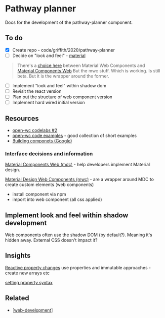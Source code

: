 # Pathway planner

Docs for the development of the pathway-planner component.

## To do

- [X] Create repo - code/griffith/2020/pathway-planner
- [ ] Decide on "look and feel" - [material](https://material.io/develop/web/docs/getting-started)
> There's a [choice here](https://stackoverflow.com/questions/57752189/material-web-components-vs-material-components-web) between Material Web Components and [Material Components Web](https://material.io/develop/web)
> But the mwc stuff. Which is working.  Is still beta. But it is the wrapper around the former.
- [ ] Implement "look and feel" within shadow dom
- [ ] Revisit the react version
- [ ] Plan out the structure of web component version
- [ ] Implement hard wired initial version

## Resources

- [open-wc codelabs #2](https://open-wc.org/codelabs/basics/lit-html.html?index=/codelabs/#2)
- [open-wc code examples](https://open-wc.org/developing/code-examples.html) - good collection of short examples
- [Building componets (Google)](https://developers.google.com/web/fundamentals/web-components/)

### Interface decisions and information

[Material Components Web (mdc)](https://github.com/material-components/material-components-web) - help developers implement Material design.

[Material Design Web Components (mwc)](https://github.com/material-components/material-components-web-components) - are a wrapper around MDC to create custom elements (web components)

- install component via npm
- import into web component (all css applied)

## Implement look and feel within shadow development

Web components often use the shadow DOM (by default?). Meaning it's hidden away. External CSS doesn't impact it?



## Insights

[Reactive property changes](https://open-wc.org/codelabs/basics/lit-html.html?index=/codelabs/#7) use properties and immutable approaches - create new arrays etc

[setting property syntax](https://open-wc.org/codelabs/basics/lit-html.html?index=/codelabs/#9)

## Related

- [[web-development]]

[//begin]: # "Autogenerated link references for markdown compatibility"
[web-development]: ../web-development "Web development"
[//end]: # "Autogenerated link references"